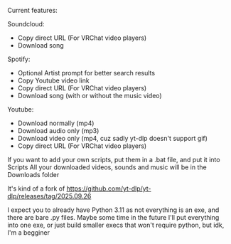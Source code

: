 Current features:

Soundcloud:
* Copy direct URL (For VRChat video players)
* Download song

Spotify:
* Optional Artist prompt for better search results
* Copy Youtube video link
* Copy direct URL (For VRChat video players)
* Download song (with or without the music video)

Youtube:
* Download normally (mp4)
* Download audio only (mp3)
* Download video only (mp4, cuz sadly yt-dlp doesn't support gif)
* Copy direct URL (For VRChat video players)



If you want to add your own scripts, put them in a .bat file, and put it into Scripts
All your downloaded videos, sounds and music will be in the Downloads folder


It's kind of a fork of https://github.com/yt-dlp/yt-dlp/releases/tag/2025.09.26


I expect you to already have Python 3.11 as not everything is an exe, and there are bare .py files. Maybe some time in the future I'll put everything into one exe, or just build smaller execs that won't require python, but idk, I'm a begginer



